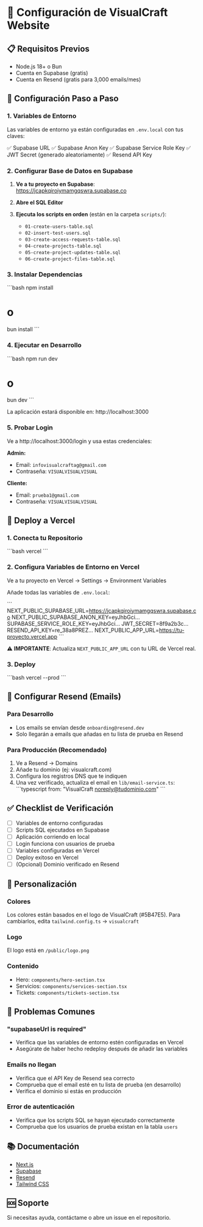 # 🚀 Configuración de VisualCraft Website

## 📋 Requisitos Previos

- Node.js 18+ o Bun
- Cuenta en Supabase (gratis)
- Cuenta en Resend (gratis para 3,000 emails/mes)

## 🔧 Configuración Paso a Paso

### 1. Variables de Entorno

Las variables de entorno ya están configuradas en `.env.local` con tus claves:

✅ Supabase URL
✅ Supabase Anon Key
✅ Supabase Service Role Key
✅ JWT Secret (generado aleatoriamente)
✅ Resend API Key

### 2. Configurar Base de Datos en Supabase

1. **Ve a tu proyecto en Supabase**: https://jcapkqiroiymamgqswra.supabase.co

2. **Abre el SQL Editor**

3. **Ejecuta los scripts en orden** (están en la carpeta `scripts/`):
   - `01-create-users-table.sql`
   - `02-insert-test-users.sql`
   - `03-create-access-requests-table.sql`
   - `04-create-projects-table.sql`
   - `05-create-project-updates-table.sql`
   - `06-create-project-files-table.sql`

### 3. Instalar Dependencias

\`\`\`bash
npm install
# o
bun install
\`\`\`

### 4. Ejecutar en Desarrollo

\`\`\`bash
npm run dev
# o
bun dev
\`\`\`

La aplicación estará disponible en: http://localhost:3000

### 5. Probar Login

Ve a http://localhost:3000/login y usa estas credenciales:

**Admin:**
- Email: `infovisualcraftag@gmail.com`
- Contraseña: `VISUALVISUALVISUAL`

**Cliente:**
- Email: `prueba1@gmail.com`
- Contraseña: `VISUALVISUALVISUAL`

## 🚀 Deploy a Vercel

### 1. Conecta tu Repositorio

\`\`\`bash
vercel
\`\`\`

### 2. Configura Variables de Entorno en Vercel

Ve a tu proyecto en Vercel → Settings → Environment Variables

Añade todas las variables de `.env.local`:

\`\`\`
NEXT_PUBLIC_SUPABASE_URL=https://jcapkqiroiymamgqswra.supabase.co
NEXT_PUBLIC_SUPABASE_ANON_KEY=eyJhbGci...
SUPABASE_SERVICE_ROLE_KEY=eyJhbGci...
JWT_SECRET=8f9a2b3c...
RESEND_API_KEY=re_38a8PREZ...
NEXT_PUBLIC_APP_URL=https://tu-proyecto.vercel.app
\`\`\`

⚠️ **IMPORTANTE**: Actualiza `NEXT_PUBLIC_APP_URL` con tu URL de Vercel real.

### 3. Deploy

\`\`\`bash
vercel --prod
\`\`\`

## 📧 Configurar Resend (Emails)

### Para Desarrollo
- Los emails se envían desde `onboarding@resend.dev`
- Solo llegarán a emails que añadas en tu lista de prueba en Resend

### Para Producción (Recomendado)
1. Ve a Resend → Domains
2. Añade tu dominio (ej: visualcraft.com)
3. Configura los registros DNS que te indiquen
4. Una vez verificado, actualiza el email en `lib/email-service.ts`:
   \`\`\`typescript
   from: "VisualCraft <noreply@tudominio.com>"
   \`\`\`

## ✅ Checklist de Verificación

- [ ] Variables de entorno configuradas
- [ ] Scripts SQL ejecutados en Supabase
- [ ] Aplicación corriendo en local
- [ ] Login funciona con usuarios de prueba
- [ ] Variables configuradas en Vercel
- [ ] Deploy exitoso en Vercel
- [ ] (Opcional) Dominio verificado en Resend

## 🎨 Personalización

### Colores
Los colores están basados en el logo de VisualCraft (#5B47E5).
Para cambiarlos, edita `tailwind.config.ts` → `visualcraft`

### Logo
El logo está en `/public/logo.png`

### Contenido
- Hero: `components/hero-section.tsx`
- Servicios: `components/services-section.tsx`
- Tickets: `components/tickets-section.tsx`

## 🐛 Problemas Comunes

### "supabaseUrl is required"
- Verifica que las variables de entorno estén configuradas en Vercel
- Asegúrate de haber hecho redeploy después de añadir las variables

### Emails no llegan
- Verifica que el API Key de Resend sea correcto
- Comprueba que el email esté en tu lista de prueba (en desarrollo)
- Verifica el dominio si estás en producción

### Error de autenticación
- Verifica que los scripts SQL se hayan ejecutado correctamente
- Comprueba que los usuarios de prueba existan en la tabla `users`

## 📚 Documentación

- [Next.js](https://nextjs.org/docs)
- [Supabase](https://supabase.com/docs)
- [Resend](https://resend.com/docs)
- [Tailwind CSS](https://tailwindcss.com/docs)

## 🆘 Soporte

Si necesitas ayuda, contáctame o abre un issue en el repositorio.
